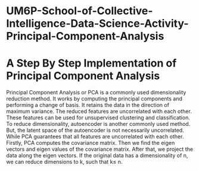 # UM6P-School-of-Collective-Intelligence-Data-Science-Activity-Principal-Component-Analysis
# A Step By Step Implementation of Principal Component Analysis
Principal Component Analysis or PCA is a commonly used dimensionality reduction method. It works by computing the principal components and performing a change of basis. It retains the data in the direction of maximum variance. The reduced features are uncorrelated with each other. These features can be used for unsupervised clustering and classification. To reduce dimensionality, autoencoder is another commonly used method. But, the latent space of the autoencoder is not necessarily uncorrelated. While PCA guarantees that all features are uncorrelated with each other.
Firstly, PCA computes the covariance matrix. Then we find the eigen vectors and eigen values of the covariance matrix. After that, we project the data along the eigen vectors. If the original data has a dimensionality of n, we can reduce dimensions to k, such that k≤ n.
